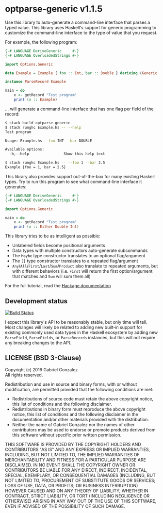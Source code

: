 # optparse-generic v1.1.5

Use this library to auto-generate a command-line interface that parses a typed
value.  This library uses Haskell's support for generic programming to
customize the command-line interface to the type of value that you request.

For example, the following program:

```haskell
{-# LANGUAGE DeriveGeneric     #-}
{-# LANGUAGE OverloadedStrings #-}

import Options.Generic

data Example = Example { foo :: Int, bar :: Double } deriving (Generic, Show)

instance ParseRecord Example

main = do
    x <- getRecord "Test program"
    print (x :: Example)
```

... will generate a command-line interface that has one flag per field of the
record:

```bash
$ stack build optparse-generic
$ stack runghc Example.hs -- --help
Test program

Usage: Example.hs --foo INT --bar DOUBLE

Available options:
  -h,--help                Show this help text

$ stack runghc Example.hs -- --foo 1 --bar 2.5
Example {foo = 1, bar = 2.5}
```

This library also provides support out-of-the-box for many existing Haskell
types.  Try to run this program to see what command-line interface it generates:

```haskell
{-# LANGUAGE DeriveGeneric     #-}
{-# LANGUAGE OverloadedStrings #-}

import Options.Generic

main = do
    x <- getRecord "Test program"
    print (x :: Either Double Int)
```

This library tries to be as intelligent as possible:

* Unlabeled fields become positional arguments
* Data types with multiple constructors auto-generate subcommands
* The `Maybe` type constructor translates to an optional flag/argument
* The `[]` type constructor translates to a repeated flag/argument
* `Any`/`All`/`First`/`Last`/`Sum`/`Product` also translate to repeated
  arguments, but with different behaviors (i.e. `First` will return the first
  option/argument that matches and `Sum` will sum them all)

For the full tutorial, read the
[Hackage documentation](http://hackage.haskell.org/package/optparse-generic/docs/Options-Generic.html)

## Development status

[![Build Status](https://travis-ci.org/Gabriel439/Haskell-Optparse-Generic-Library.png)](https://travis-ci.org/Gabriel439/Haskell-Optparse-Generic-Library)

I expect this library's API to be reasonably stable, but only time will tell.
Most changes will likely be related to adding new built-in support for
existing commonly used data types in the Haskell ecosystem by adding new
`ParseField`, `ParseFields`, or `ParseRecords` instances, but this will not
require any breaking changes to the API.

## LICENSE (BSD 3-Clause)

Copyright (c) 2016 Gabriel Gonzalez  
All rights reserved.

Redistribution and use in source and binary forms, with or without modification,
are permitted provided that the following conditions are met:
* Redistributions of source code must retain the above copyright notice,
  this list of conditions and the following disclaimer.
* Redistributions in binary form must reproduce the above copyright notice,
  this list of conditions and the following disclaimer in the documentation
  and/or other materials provided with the distribution.
* Neither the name of Gabriel Gonzalez nor the names of other contributors
  may be used to endorse or promote products derived from this software
  without specific prior written permission.

THIS SOFTWARE IS PROVIDED BY THE COPYRIGHT HOLDERS AND CONTRIBUTORS "AS IS" AND
ANY EXPRESS OR IMPLIED WARRANTIES, INCLUDING, BUT NOT LIMITED TO, THE IMPLIED
WARRANTIES OF MERCHANTABILITY AND FITNESS FOR A PARTICULAR PURPOSE ARE
DISCLAIMED. IN NO EVENT SHALL THE COPYRIGHT OWNER OR CONTRIBUTORS BE LIABLE FOR
ANY DIRECT, INDIRECT, INCIDENTAL, SPECIAL, EXEMPLARY, OR CONSEQUENTIAL DAMAGES
(INCLUDING, BUT NOT LIMITED TO, PROCUREMENT OF SUBSTITUTE GOODS OR SERVICES;
LOSS OF USE, DATA, OR PROFITS; OR BUSINESS INTERRUPTION) HOWEVER CAUSED AND ON
ANY THEORY OF LIABILITY, WHETHER IN CONTRACT, STRICT LIABILITY, OR TORT
(INCLUDING NEGLIGENCE OR OTHERWISE) ARISING IN ANY WAY OUT OF THE USE OF THIS
SOFTWARE, EVEN IF ADVISED OF THE POSSIBILITY OF SUCH DAMAGE.
